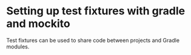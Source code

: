# Setting up test fixtures with gradle and mockito
Test fixtures can be used to share code between projects and Gradle modules.